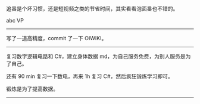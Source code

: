 追番是个坏习惯，还是短视频之类的节省时间，其实看看泡面番也不错的。

abc VP

---

写了一道高精度，commit 了一下 OIWIKI。

---

复习数字逻辑电路和 C#，建立身体数据 md，为自己服务免费，为别人服务是为了自己。

还有 90 min 复习一下数电，再来 1h 复习 C#，然后疯狂锻炼学习即可。

锻炼是为了提高数据。

---
